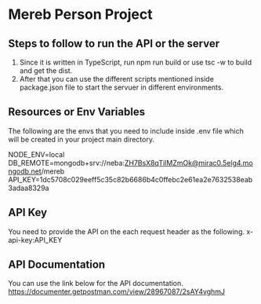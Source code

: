 # Mereb Person Project

## Steps to follow to run the API or the server
1. Since it is written in TypeScript, run npm run build or use tsc -w to build and get the dist.
2. After that you can use the different scripts mentioned inside package.json file to start the servuer
   in different environments.

## Resources or Env Variables
The following are the envs that you need to include inside .env file which will be created in your project main directory.

NODE_ENV=local
DB_REMOTE=mongodb+srv://neba:ZH7BsX8qTiIMZmOk@mirac0.5elg4.mongodb.net/mereb
API_KEY=1dc5708c029eeff5c35c82b6686b4c0ffebc2e61ea2e7632538eab3adaa8329a

## API Key
You need to provide the API on the each request header as the following.
x-api-key:API_KEY

## API Documentation
You can use the link below for the API documentation.
https://documenter.getpostman.com/view/28967087/2sAY4vghmJ
